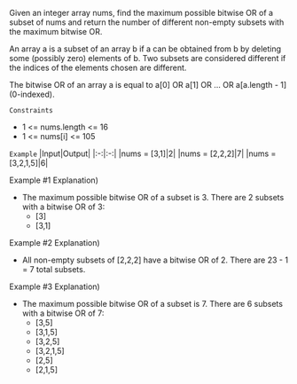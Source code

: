 Given an integer array nums, find the maximum possible bitwise OR of a subset of nums and return the number of different non-empty subsets with the maximum bitwise OR.

An array a is a subset of an array b if a can be obtained from b by deleting some (possibly zero) elements of b. Two subsets are considered different if the indices of the elements chosen are different.

The bitwise OR of an array a is equal to a[0] OR a[1] OR ... OR a[a.length - 1] (0-indexed).

`Constraints`
- 1 <= nums.length <= 16
- 1 <= nums[i] <= 105

`Example`
|Input|Output|
|:-:|:-:|
|nums = [3,1]|2|
|nums = [2,2,2]|7|
|nums = [3,2,1,5]|6|

Example #1 Explanation)
- The maximum possible bitwise OR of a subset is 3. There are 2 subsets with a bitwise OR of 3:
  - [3]
  - [3,1]

Example #2 Explanation)
- All non-empty subsets of [2,2,2] have a bitwise OR of 2. There are 23 - 1 = 7 total subsets.

Example #3 Explanation)
- The maximum possible bitwise OR of a subset is 7. There are 6 subsets with a bitwise OR of 7:
  - [3,5]
  - [3,1,5]
  - [3,2,5]
  - [3,2,1,5]
  - [2,5]
  - [2,1,5]
